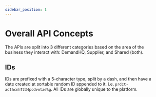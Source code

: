 ```yaml
---
sidebar_position: 1
---
```


# Overall API Concepts

The APIs are split into 3 different categories based on the area of the business they interact with: DemandHQ, Supplier, and Shared (both).

## IDs

IDs are prefixed with a 5-character type, split by a dash, and then have a date created at sortable random ID appended to it. i.e. `prdct-adthcnhT234podvntae%g`. All IDs are globally unique to the platform.
